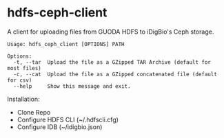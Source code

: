 # hdfs-ceph-client

A client for uploading files from GUODA HDFS to iDigBio's Ceph storage.

```
Usage: hdfs_ceph_client [OPTIONS] PATH

Options:
  -t, --tar  Upload the file as a GZipped TAR Archive (default for most files)
  -c, --cat  Upload the file as a GZipped concatenated file (default for csv)
  --help     Show this message and exit.
```

Installation:
* Clone Repo
* Configure HDFS CLI (~/.hdfscli.cfg)
* Configure IDB (~/idigbio.json)
